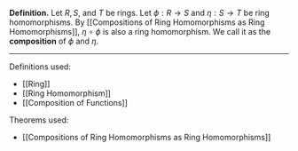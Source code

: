 **Definition.** Let $R,S,$ and $T$ be rings. Let $\phi:R\to S$ and $\eta:S\to T$ be ring homomorphisms. By [[Compositions of Ring Homomorphisms as Ring Homomorphisms]], $\eta\circ\phi$ is also a ring homomorphism. We call it as the **composition** of $\phi$ and $\eta$.
***
Definitions used:
- [[Ring]]
- [[Ring Homomorphism]]
- [[Composition of Functions]]

Theorems used:
- [[Compositions of Ring Homomorphisms as Ring Homomorphisms]]